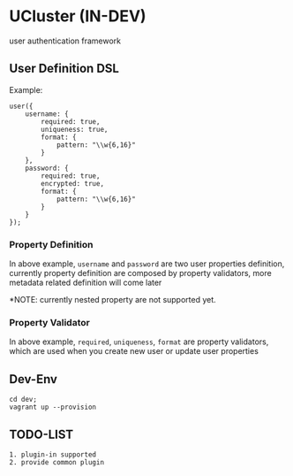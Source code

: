 # UCluster (IN-DEV)

user authentication framework

## User Definition DSL
    
Example:
     
    user({
        username: {
            required: true,
            uniqueness: true,
            format: {
                pattern: "\\w{6,16}"
            }
        },
        password: {
            required: true,
            encrypted: true,
            format: {
                pattern: "\\w{6,16}"
            }
        }
    });     
    
### Property Definition
    
In above example, `username` and `password` are two user properties definition, currently property definition are composed by property validators, more metadata related definition will come later

*NOTE: currently nested property are not supported yet.

### Property Validator

In above example, `required`, `uniqueness`, `format` are property validators, which are used when you create new user or update user properties

## Dev-Env

    cd dev;
    vagrant up --provision

## TODO-LIST

    1. plugin-in supported
    2. provide common plugin